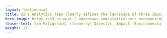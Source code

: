 ```yaml
---
layout: testimonial
title: O2's Analytics Team clearly defined the landscape of three important Japanese fisheries, their respective supply chains, and opportunities for engagement. This gave us new insight for how to proceed with pilot selection, and helped us advance our science based fishery improvement goals.
hero-image: https://s3-us-west-2.amazonaws.com/staticassets.oceanoutcomes.org/embedded+photos/testimonials/edf-testimonial.png
teaser-text: Tim Fitzgerald, [formerly] Director, Impact, Environmental Defense Fund
weight: 12
---
```

